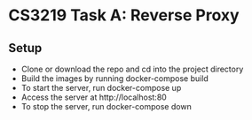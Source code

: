 # CS3219 Task A: Reverse Proxy

## Setup
* Clone or download the repo and cd into the project directory
* Build the images by running docker-compose build
* To start the server, run docker-compose up
* Access the server at http://localhost:80
* To stop the server, run docker-compose down
